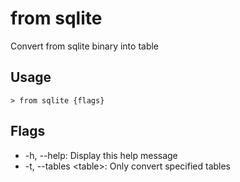 # from sqlite
Convert from sqlite binary into table

## Usage
```shell
> from sqlite {flags} 
 ```

## Flags
* -h, --help: Display this help message
* -t, --tables \<table>: Only convert specified tables
